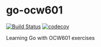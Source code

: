 # go-ocw601
[![Build Status](https://travis-ci.org/sebosp/go-ocw601.svg?branch=master)](https://travis-ci.org/sebosp/go-ocw601)
[![codecov](https://codecov.io/gh/sebosp/go-ocw601/branch/master/graph/badge.svg)](https://codecov.io/gh/sebosp/go-ocw601)


Learning Go with OCW601 exercises
